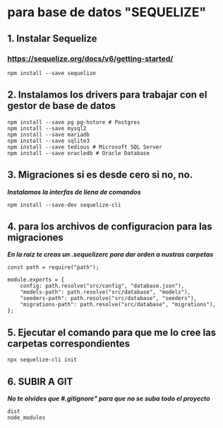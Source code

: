 #  para base de datos "SEQUELIZE"
## 1. Instalar Sequelize 
### https://sequelize.org/docs/v6/getting-started/
```
npm install --save sequelize
```
## 2. Instalamos los drivers para trabajar con el gestor de base de datos
```
npm install --save pg pg-hstore # Postgres
npm install --save mysql2
npm install --save mariadb
npm install --save sqlite3
npm install --save tedious # Microsoft SQL Server
npm install --save oracledb # Oracle Database
```
## 3. Migraciones si es desde cero si no, no.
***Instalamos la interfas de liena de comandos***
```
npm install --save-dev sequelize-cli
```
## 4. para los archivos de configuracion para las migraciones
***En la raiz te creas un .sequelizerc para dar orden a nustras carpetas***
```
const path = require("path");

module.exports = {
    config: path.resolve("src/config", "database.json"), 
    "models-path": path.resolve("src/database", "models"),
    "seeders-path": path.resolve("src/database", "seeders"),
    "migrations-path": path.resolve("src/database", "migrations"),
};
```
## 5. Ejecutar el comando para que me lo cree las carpetas correspondientes
```
npx sequelize-cli init
```

## 6. SUBIR A GIT
***No te olvides que #.gitignore" para que no se suba todo el proyecto***

```
dist
node_modules
```